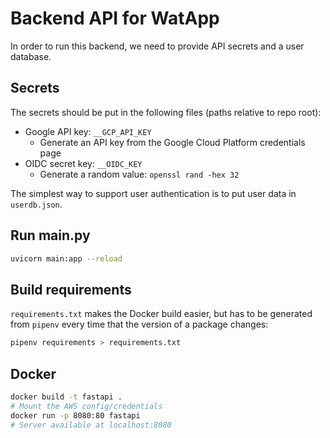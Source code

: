 # Backend API for WatApp

In order to run this backend, we need to provide API secrets and a user database.

## Secrets

The secrets should be put in the following files (paths relative to repo root):
- Google API key: `__GCP_API_KEY`
   - Generate an API key from the Google Cloud Platform credentials page
- OIDC secret key: `__OIDC_KEY`
   - Generate a random value: `openssl rand -hex 32`

The simplest way to support user authentication is to put user data in `userdb.json`.

## Run main.py

```bash
uvicorn main:app --reload
```

## Build requirements

`requirements.txt` makes the Docker build easier, but has to be generated from `pipenv` every time that the version of a package changes:

```bash
pipenv requirements > requirements.txt
```

## Docker

```bash
docker build -t fastapi .
# Mount the AWS config/credentials
docker run -p 8080:80 fastapi
# Server available at localhost:8080
```


